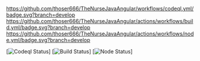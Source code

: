 https://github.com/thoser666/TheNurseJavaAngular/workflows/codeql.yml/badge.svg?branch=develop
https://github.com/thoser666/TheNurseJavaAngular/actions/workflows/build.yml/badge.svg?branch=develop
https://github.com/thoser666/TheNurseJavaAngular/actions/workflows/node.yml/badge.svg?branch=develop

[![Codeql Status]('https://github.com/thoser666/TheNurseJavaAngular/actions/workflows/codeql.yml/badge.svg?branch=develop')]
[![Build Status]('https://github.com/thoser666/TheNurseJavaAngular/actions/workflows/build.yml/badge.svg?branch=develop')]
[![Node Status]('https://github.com/thoser666/TheNurseJavaAngular/actions/workflows/node.yml/badge.svg?branch=develop')]

